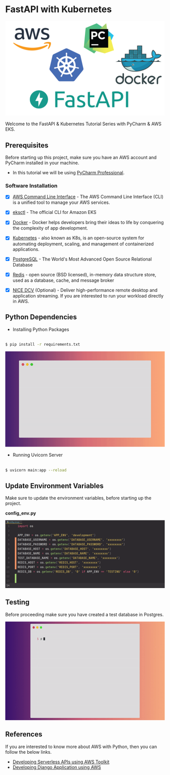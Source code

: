 # FastAPI with Kubernetes

![stack](./docs/images/stack.png)


Welcome to the FastAPI & Kubernetes Tutorial Series with PyCharm & AWS EKS.

## Prerequisites 

Before starting up this project, make sure you have an AWS account and 
PyCharm installed in your machine.

* In this tutorial we will be using [PyCharm Professional](https://www.jetbrains.com/pycharm/).


### Software Installation

- [x] [AWS Command Line Interface](https://aws.amazon.com/cli/) - The AWS Command Line Interface (CLI) is a unified tool to manage your AWS services.


- [x] [eksctl](https://eksctl.io/) - The official CLI for Amazon EKS


- [x] [Docker](https://www.docker.com/) - Docker helps developers bring their ideas to life by conquering the complexity of app development.


- [x] [Kubernetes](https://kubernetes.io/) - also known as K8s, is an 
 open-source system for automating deployment, scaling, and management of containerized applications.


- [x] [PostgreSQL](https://www.postgresql.org/) - The World's Most Advanced Open Source Relational Database


- [x] [Redis](https://redis.io/) - open source (BSD licensed), in-memory data structure store, used as a database, cache, and message broker


- [x] [NICE DCV](https://www.nice-dcv.com/) (Optional) - Deliver high-performance remote desktop and application streaming. If 
you are interested to run your workload directly in AWS.



## Python Dependencies

- Installing Python Packages

```bash

$ pip install -r requirements.txt

```

![requirements-install](./docs/images/requirements.gif)

- Running Uvicorn Server

```bash

$ uvicorn main:app --reload

```

## Update Environment Variables

Make sure to update the environment variables, before starting up the project.

**config_env.py**


![config-file](./docs/images/env_file.png)



## Testing

Before proceeding make sure you have created a test database in Postgres.

![python-testing](./docs/images/testing.gif)



## References

If you are interested to know more about AWS with Python, then you can follow the below links.

- [Developing Serverless APIs using AWS Toolkit](https://www.jetbrains.com/pycharm/guide/tutorials/intro-aws/)
- [Developing Django Application using AWS](https://www.jetbrains.com/pycharm/guide/tutorials/django-aws/) 
